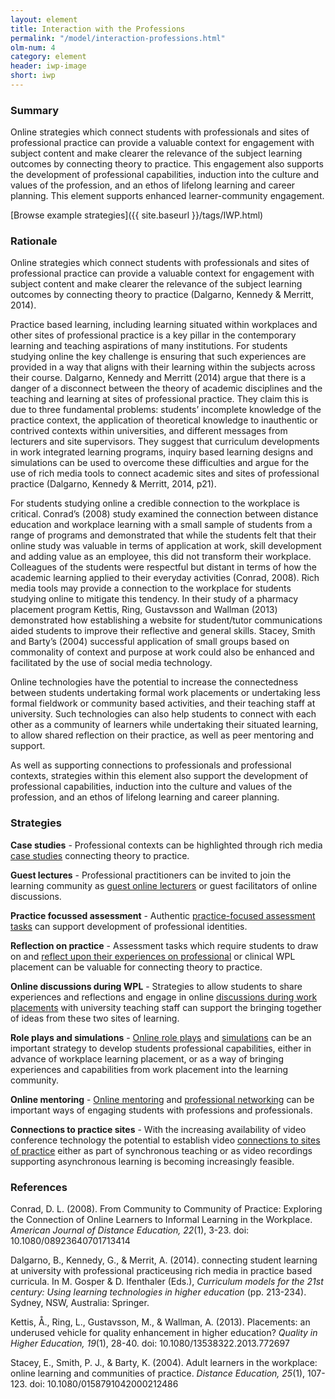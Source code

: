 ```yaml
---
layout: element
title: Interaction with the Professions
permalink: "/model/interaction-professions.html"
olm-num: 4
category: element
header: iwp-image
short: iwp
---
```


### Summary

Online strategies which connect students with professionals and sites of professional practice can provide a valuable context for engagement with subject content and make clearer the relevance of the subject learning outcomes by connecting theory to practice. This engagement also supports the development of professional capabilities, induction into the culture and values of the profession, and an ethos of lifelong learning and career planning. This element supports enhanced learner-community engagement.

[Browse example strategies]({{ site.baseurl }}/tags/IWP.html)

### Rationale

Online strategies which connect students with professionals and sites of professional practice can provide a valuable context for engagement with subject content and make clearer the relevance of the subject learning outcomes by connecting theory to practice (Dalgarno, Kennedy & Merritt, 2014). 

Practice based learning, including learning situated within workplaces and other sites of professional practice is a key pillar in the contemporary learning and teaching aspirations of many institutions. For students studying online the key challenge is ensuring that such experiences are provided in a way that aligns with their learning within the subjects across their course. Dalgarno, Kennedy and Merritt (2014) argue that there is a danger of a disconnect between the theory of academic disciplines and the teaching and learning at sites of professional practice. They claim this is due to three fundamental problems: students’ incomplete knowledge of the practice context, the application of theoretical knowledge to inauthentic or contrived contexts within universities, and different messages from lecturers and site supervisors. They suggest that curriculum developments in work integrated learning programs, inquiry based learning designs and simulations can be used to overcome these difficulties and argue for the use of rich media tools to connect academic sites and sites of professional practice (Dalgarno, Kennedy & Merritt, 2014, p21).

For students studying online a credible connection to the workplace is critical. Conrad’s (2008) study examined the connection between distance education and workplace learning with a small sample of students from a range of programs and demonstrated that while the students felt that their online study was valuable in terms of application at work, skill development and adding value as an employee, this did not transform their workplace. Colleagues of the students were respectful but distant in terms of how the academic learning applied to their everyday activities (Conrad, 2008). Rich media tools may provide a connection to the workplace for students studying online to mitigate this tendency. In their study of a pharmacy placement program Kettis, Ring, Gustavsson and Wallman (2013) demonstrated how establishing a website for student/tutor communications aided students to improve their reflective and general skills. Stacey, Smith and Barty’s (2004) successful application of small groups based on commonality of context and purpose at work could also be enhanced and facilitated by the use of social media technology.

Online  technologies have the potential to increase the connectedness between students undertaking formal work placements or undertaking less formal fieldwork or community based activities, and their teaching staff at university. Such technologies can also help students to connect with each other as a community of learners while undertaking their situated learning, to allow shared reflection on their practice, as well as peer mentoring and support.

As well as supporting connections to professionals and professional contexts, strategies within this element also support the development of professional capabilities, induction into the culture and values of the profession, and an ethos of lifelong learning and career planning. 

### <a name="IWP-strategies"></a>Strategies

**Case studies** - Professional contexts can be highlighted through rich media [case studies](#) connecting theory to practice.

**Guest lectures** - Professional practitioners can be invited to join the learning community as [guest online lecturers](#) or guest facilitators of online discussions. 

**Practice focussed assessment** - Authentic [practice-focused assessment tasks](#) can support development of professional identities.

**Reflection on practice** - Assessment tasks which require students to draw on and [reflect upon their experiences on professional](#) or clinical WPL placement can be valuable for connecting theory to practice.

**Online discussions during WPL** - Strategies to allow students to share experiences and reflections and engage in online [discussions during work placements](#) with university teaching staff can support the bringing together of ideas from these two sites of learning.

**Role plays and simulations** - [Online role plays](#) and [simulations](#) can be an important strategy to develop students professional capabilities, either in advance of workplace learning placement, or as a way of bringing experiences and capabilities from work placement into the learning community.

**Online mentoring** - [Online mentoring](#) and [professional networking](#) can be important ways of engaging students with professions and professionals. 

**Connections to practice sites** - With the increasing availability of video conference technology the potential to establish video [connections to sites of practice](h#) either as part of synchronous teaching or as video recordings supporting asynchronous learning is becoming increasingly feasible.

### References

<div class="apa-ref" markdown="1">

Conrad, D. L. (2008). From Community to Community of Practice: Exploring the Connection of Online Learners to Informal Learning in the Workplace. *American Journal of Distance Education, 22*(1), 3-23. doi: 10.1080/08923640701713414

Dalgarno, B., Kennedy, G., & Merrit, A. (2014). connecting student learning at university with professional practiceusing rich media in practice based curricula. In M. Gosper & D. Ifenthaler (Eds.), *Curriculum models for the 21st century: Using learning technologies in higher education* (pp. 213-234). Sydney, NSW,  Australia: Springer.

Kettis, Å., Ring, L., Gustavsson, M., & Wallman, A. (2013). Placements: an underused vehicle for quality enhancement in higher education? *Quality in Higher Education, 19*(1), 28-40. doi: 10.1080/13538322.2013.772697

Stacey, E., Smith, P. J., & Barty, K. (2004). Adult learners in the workplace: online learning and communities of practice. *Distance Education, 25*(1), 107-123. doi: 10.1080/0158791042000212486

</div>
